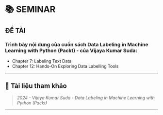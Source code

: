 # 📚 SEMINAR 

## ĐỀ TÀI

### Trình bày nội dung của cuốn sách Data Labeling in Machine Learning with Python (Packt) - của Vijaya Kumar Suda:
- Chapter 7: Labeling Text Data  
- Chapter 12: Hands-On Exploring Data Labelling Tools  

---

## 📖 Tài liệu tham khảo
> *2024 - Vijaya Kumar Suda - Data Labeling in Machine Learning with Python (Packt)*  

---


</div>
